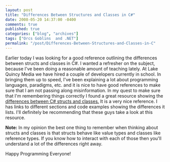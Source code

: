 ```yaml
---
layout: post
title: "Differences Between Structures and Classes in C#"
date: 2008-05-20 14:37:00 -0400
comments: true
published: true
categories: ["blog", "archives"]
tags: ["Orcs Goblins  and .NET"]
permalink: "/post/Differences-Between-Structures-and-Classes-in-C"
---
```

<!-- more -->

<p>Earlier today I was looking for a good reference outlining the differences between structs and classes in C#. I wanted a refresher on the subject, because I've been doing a reasonable amount of teaching lately. At Lake Quincy Media we have hired a couple of developers currently in school. In bringing them up to speed, I've been explaining a lot about programming languages, paradigms, etc. and it is nice to have good references to make sure that I am not passing along misinformation. In my quest to make sure that I'm remembering things correctly I found a great resource showing the <a href="http://www.jaggersoft.com/pubs/StructsVsClasses.htm" target="_blank">differences between C# structs and classes.</a> It is a very nice reference. I has links to different sections and code examples showing the differences it lists. I'll definitely be recommending that these guys take a look at this resource.</p>
<p><strong>Note:</strong> In my opinion the best one thing to remember when thinking about structs and classes is that structs behave like value types and classes like reference types. If you know how to interact with each of those then you'll understand a lot of the differences right away.</p>
<p>Happy Programming Everyone!</p>
